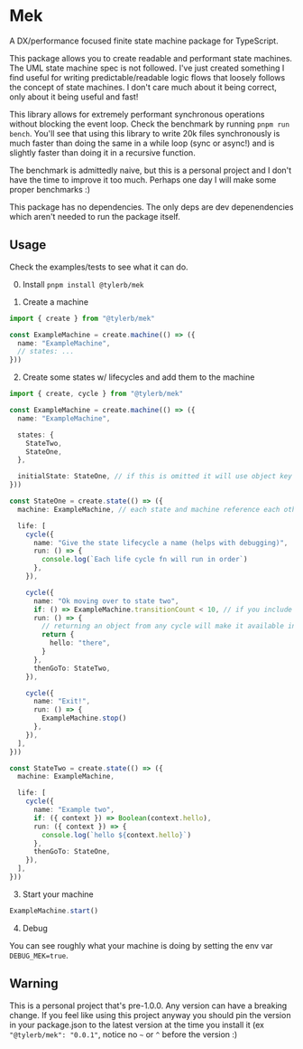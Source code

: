 # Mek

A DX/performance focused finite state machine package for TypeScript.

This package allows you to create readable and performant state machines.
The UML state machine spec is not followed. I've just created something I find useful for writing predictable/readable logic flows that loosely follows the concept of state machines. I don't care much about it being correct, only about it being useful and fast!

This library allows for extremely performant synchronous operations without blocking the event loop. Check the benchmark by running `pnpm run bench`. You'll see that using this library to write 20k files synchronously is much faster than doing the same in a while loop (sync or async!) and is slightly faster than doing it in a recursive function.

The benchmark is admittedly naive, but this is a personal project and I don't have the time to improve it too much. Perhaps one day I will make some proper benchmarks :)

This package has no dependencies. The only deps are dev depenendencies which aren't needed to run the package itself.

## Usage

Check the examples/tests to see what it can do.

0. Install
   `pnpm install @tylerb/mek`

1. Create a machine

```ts
import { create } from "@tylerb/mek"

const ExampleMachine = create.machine(() => ({
  name: "ExampleMachine",
  // states: ...
}))
```

2. Create some states w/ lifecycles and add them to the machine

```ts
import { create, cycle } from "@tylerb/mek"

const ExampleMachine = create.machine(() => ({
  name: "ExampleMachine",

  states: {
    StateTwo,
    StateOne,
  },

  initialState: StateOne, // if this is omitted it will use object key order in the states object
}))

const StateOne = create.state(() => ({
  machine: ExampleMachine, // each state and machine reference each other so you can jump around your machine and states quickly with go-to-definition in your IDE!

  life: [
    cycle({
      name: "Give the state lifecycle a name (helps with debugging)",
      run: () => {
        console.log(`Each life cycle fn will run in order`)
      },
    }),

    cycle({
      name: "Ok moving over to state two",
      if: () => ExampleMachine.transitionCount < 10, // if you include an "if" function, the cycle will only run/thenGoTo if this returns true
      run: () => {
        // returning an object from any cycle will make it available in the next one on the "context" function argument
        return {
          hello: "there",
        }
      },
      thenGoTo: StateTwo,
    }),

    cycle({
      name: "Exit!",
      run: () => {
        ExampleMachine.stop()
      },
    }),
  ],
}))

const StateTwo = create.state(() => ({
  machine: ExampleMachine,

  life: [
    cycle({
      name: "Example two",
      if: ({ context }) => Boolean(context.hello),
      run: ({ context }) => {
        console.log(`hello ${context.hello}`)
      },
      thenGoTo: StateOne,
    }),
  ],
}))
```

3. Start your machine

```ts
ExampleMachine.start()
```

4. Debug

You can see roughly what your machine is doing by setting the env var `DEBUG_MEK=true`.

## Warning

This is a personal project that's pre-1.0.0. Any version can have a breaking change. If you feel like using this project anyway you should pin the version in your package.json to the latest version at the time you install it (ex `"@tylerb/mek": "0.0.1"`, notice no `~` or `^` before the version :)

